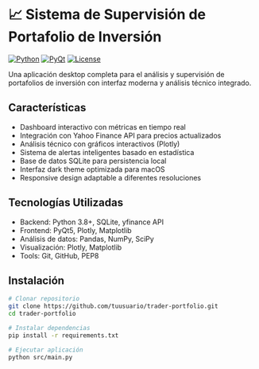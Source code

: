 # 📈 Sistema de Supervisión de Portafolio de Inversión

[![Python](https://img.shields.io/badge/Python-3.8%2B-blue)](https://python.org)
[![PyQt](https://img.shields.io/badge/PyQt5-5.15-green)](https://pypi.org/project/PyQt5/)
[![License](https://img.shields.io/badge/License-MIT-yellow)](LICENSE)

Una aplicación desktop completa para el análisis y supervisión de portafolios de inversión con interfaz moderna y análisis técnico integrado.

## Características

- Dashboard interactivo con métricas en tiempo real
- Integración con Yahoo Finance API para precios actualizados
- Análisis técnico con gráficos interactivos (Plotly)
- Sistema de alertas inteligentes basado en estadística
- Base de datos SQLite para persistencia local
- Interfaz dark theme optimizada para macOS
- Responsive design adaptable a diferentes resoluciones

## Tecnologías Utilizadas

- Backend: Python 3.8+, SQLite, yfinance API
- Frontend: PyQt5, Plotly, Matplotlib
- Análisis de datos: Pandas, NumPy, SciPy
- Visualización: Plotly, Matplotlib
- Tools: Git, GitHub, PEP8

## Instalación

```bash
# Clonar repositorio
git clone https://github.com/tuusuario/trader-portfolio.git
cd trader-portfolio

# Instalar dependencias
pip install -r requirements.txt

# Ejecutar aplicación
python src/main.py
